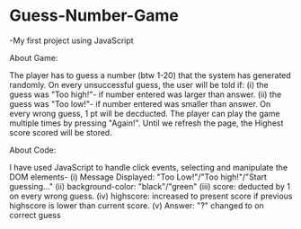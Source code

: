 # Guess-Number-Game
-My first project using JavaScript

About Game:

The player has to guess a number (btw 1-20) that the system has generated randomly. On every unsuccessful guess, the user will be told if:
(i) the guess was "Too high!"- if number entered was larger than answer.
(ii) the guess was "Too low!"- if number entered was smaller than answer.
On every wrong guess, 1 pt will be decducted. The player can play the game multiple times by pressing "Again!". Until we refresh the page, the Highest score scored will be stored.


About Code:

I have used JavaScript to handle click events, selecting and manipulate the DOM elements-
(i) Message Displayed: "Too Low!"/"Too high!"/"Start guessing..."
(ii) background-color: "black"/"green"
(iii) score: deducted by 1 on every wrong guess.
(iv) highscore: increased to present score if previous highscore is lower than current score.
(v) Answer: "?" changed to <answer> on correct guess
